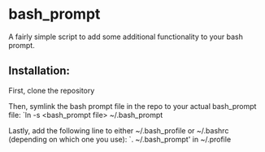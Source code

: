 bash_prompt
===========

A fairly simple script to add some additional functionality to your bash prompt.

## Installation:

First, clone the repository

Then, symlink the bash prompt file in the repo to your actual bash_prompt file:
`ln -s <bash_prompt file> ~/.bash_prompt

Lastly, add the following line to either ~/.bash_profile or ~/.bashrc (depending on which one you use):
`. ~/.bash_prompt' in ~/.profile